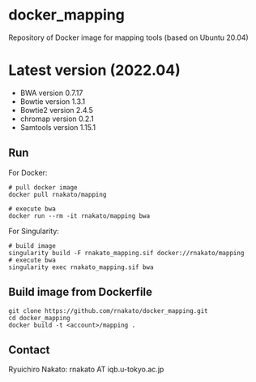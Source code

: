 # docker_mapping

Repository of Docker image for mapping tools (based on Ubuntu 20.04)

# Latest version (2022.04)
- BWA version 0.7.17
- Bowtie version 1.3.1
- Bowtie2 version 2.4.5
- chromap version 0.2.1
- Samtools version 1.15.1

## Run

For Docker:

    # pull docker image
    docker pull rnakato/mapping

    # execute bwa
    docker run --rm -it rnakato/mapping bwa

For Singularity:

    # build image
    singularity build -F rnakato_mapping.sif docker://rnakato/mapping
    # execute bwa
    singularity exec rnakato_mapping.sif bwa

## Build image from Dockerfile

    git clone https://github.com/rnakato/docker_mapping.git
    cd docker_mapping
    docker build -t <account>/mapping .

## Contact

Ryuichiro Nakato: rnakato AT iqb.u-tokyo.ac.jp
